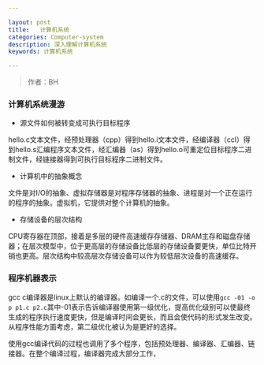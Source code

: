 ```yaml
---

layout: post
title:   计算机系统
categories: Computer-system
description: 深入理解计算机系统
keywords: 计算机系统

---
```

> 作者：BH

### 计算机系统漫游
* 源文件如何被转变成可执行目标程序

hello.c文本文件，经预处理器（cpp）得到hello.i文本文件，经编译器（ccl）得到hello.s汇编程序文本文件，经汇编器（as）得到hello.o可重定位目标程序二进制文件，经链接器得到可执行目标程序二进制文件。

* 计算机中的抽象概念

文件是对I/O的抽象、虚拟存储器是对程序存储器的抽象、进程是对一个正在运行的程序的抽象。虚拟机，它提供对整个计算机的抽象。

* 存储设备的层次结构

CPU寄存器在顶部，接着是多层的硬件高速缓存存储器、DRAM主存和磁盘存储器；在层次模型中，位于更高层的存储设备比低层的存储设备要更快，单位比特开销也更高。层次结构中较高层次存储设备可以作为较低层次设备的高速缓存。

### 程序机器表示
gcc c编译器是linux上默认的编译器。如编译一个.c的文件，可以使用`gcc -01 -o p p1.c p2.c`其中-01表示告诉编译器使用第一级优化，提高优化级别可以使最终生成的程序执行速度更快，但是编译时间会更长，而且会使代码的形式发生改变。从程序性能方面考虑，第二级优化被认为是更好的选择。

使用gcc编译代码的过程也调用了多个程序，包括预处理器、编译器、汇编器、链接器。在整个编译过程，编译器完成大部分工作，

